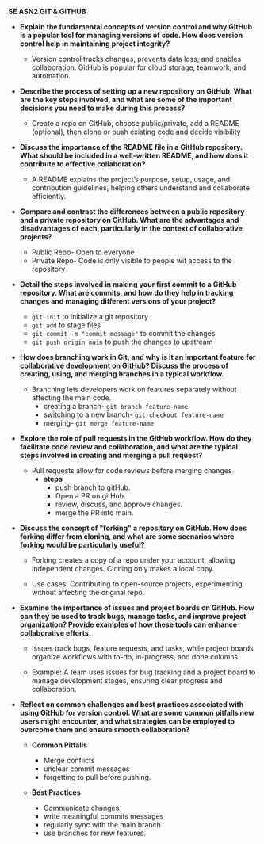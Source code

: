 **SE ASN2 GIT & GITHUB**
 
- **Explain the fundamental concepts of version control and why GitHub is a popular tool for managing versions of code. How does version control help in maintaining project integrity?**
   - Version control tracks changes, prevents data loss, and enables collaboration. GitHub is popular for cloud storage, teamwork, and automation.
     

- **Describe the process of setting up a new repository on GitHub. What are the key steps involved, and what are some of the important decisions you need to make during this process?**
   - Create a repo on GitHub, choose public/private, add a README (optional), then clone or push existing code and decide visibility
     

- **Discuss the importance of the README file in a GitHub repository. What should be included in a well-written README, and how does it contribute to effective collaboration?**
   - A README explains the project’s purpose, setup, usage, and contribution guidelines, helping others understand and collaborate efficiently.
     

- **Compare and contrast the differences between a public repository and a private repository on GitHub. What are the advantages and disadvantages of each, particularly in the context of collaborative projects?**
   - Public Repo- Open to everyone
   - Private Repo- Code is only visible to people wit access to the repository

- **Detail the steps involved in making your first commit to a GitHub repository. What are commits, and how do they help in tracking changes and managing different versions of your project?**
   - `git init` to initialize a git repository
   - `git add` to stage files
   - `git commit -m "commit message"` to commit the changes
   - `git push origin main` to push the changes to upstream

- **How does branching work in Git, and why is it an important feature for collaborative development on GitHub? Discuss the process of creating, using, and merging branches in a typical workflow.**
  - Branching lets developers work on features separately without affecting the main code.
    - creating a branch- `git branch feature-name`
    - switching to a new branch- `git checkout feature-name`
    - merging- `git merge feature-name`
     
- **Explore the role of pull requests in the GitHub workflow. How do they facilitate code review and collaboration, and what are the typical steps involved in creating and merging a pull request?**
   - Pull requests allow for code reviews before merging changes
      - **steps**
        - push branch to gitHub.
        - Open a PR on gitHub.
        - review, discuss, and approve changes.
        - merge the PR into main. 

- **Discuss the concept of "forking" a repository on GitHub. How does forking differ from cloning, and what are some scenarios where forking would be particularly useful?**
   - Forking creates a copy of a repo under your account, allowing independent changes. Cloning only makes a local copy.

  - Use cases: Contributing to open-source projects, experimenting without affecting the original repo.

- **Examine the importance of issues and project boards on GitHub. How can they be used to track bugs, manage tasks, and improve project organization? Provide examples of how these tools can enhance collaborative efforts.**
   - Issues track bugs, feature requests, and tasks, while project boards organize workflows with to-do, in-progress, and done columns.

   - Example: A team uses issues for bug tracking and a project board to manage development stages, ensuring clear progress and collaboration.

- **Reflect on common challenges and best practices associated with using GitHub for version control. What are some common pitfalls new users might encounter, and what strategies can be employed to overcome them and ensure smooth collaboration?**
   - **Common Pitfalls**
       - Merge conflicts
       - unclear commit messages
       - forgetting to pull before pushing.

   - **Best Practices**
       - Communicate changes
       - write meaningful commits messages
       - regularly sync with the main branch
       - use branches for new features.

